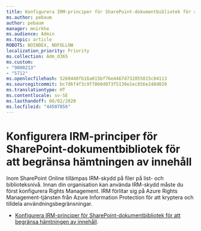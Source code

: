 ```yaml
---
title: Konfigurera IRM-principer för SharePoint-dokumentbibliotek för att begränsa hämtningen av innehåll
ms.author: pebaum
author: pebaum
manager: mnirkhe
ms.audience: Admin
ms.topic: article
ROBOTS: NOINDEX, NOFOLLOW
localization_priority: Priority
ms.collection: Adm_O365
ms.custom:
- "9000213"
- "5712"
ms.openlocfilehash: 5260448fb16a015bf76e4467d732855015c84113
ms.sourcegitcommit: bc7d6f4f3c9f7060d073f5130e1ec856e248d020
ms.translationtype: HT
ms.contentlocale: sv-SE
ms.lasthandoff: 06/02/2020
ms.locfileid: "44507856"
---
```

# <a name="configure-irm-policies-on-sharepoint-document-libraries-to-limit-download-of-content"></a>Konfigurera IRM-principer för SharePoint-dokumentbibliotek för att begränsa hämtningen av innehåll

Inom SharePoint Online tillämpas IRM-skydd på filer på list- och biblioteksnivå. Innan din organisation kan använda IRM-skydd måste du först konfigurera Rights Management. IRM förlitar sig på Azure Rights Management-tjänsten från Azure Information Protection för att kryptera och tilldela användningsbegränsningar.

- [Konfigurera IRM-principer för SharePoint-dokumentbibliotek för att begränsa hämtningen av innehåll](https://docs.microsoft.com/microsoft-365/compliance/set-up-irm-in-sp-admin-center).
